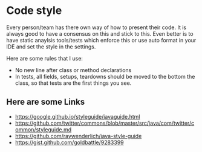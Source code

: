 # Code style

Every person/team has there own way of how to present their code. It is always good to have a consensus on this and stick to this. Even better is to have static anaylsis tools/tests which enforce this or use auto format in your IDE and set the style in the settings.

Here are some rules that I use:

- No new line after class or method declarations
- In tests, all fields, setups, teardowns should be moved to the bottom the class, so that tests are the first things you see.


## Here are some Links

- https://google.github.io/styleguide/javaguide.html
- https://github.com/twitter/commons/blob/master/src/java/com/twitter/common/styleguide.md
- https://github.com/raywenderlich/java-style-guide
- https://gist.github.com/goldbattle/9283399
